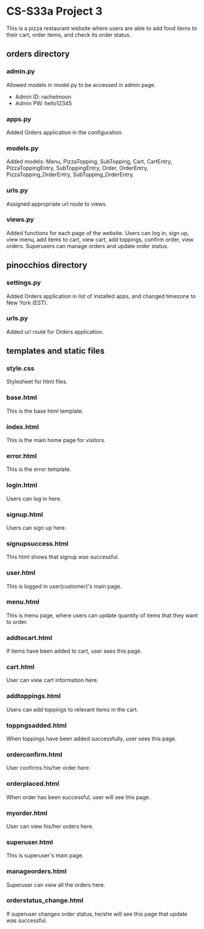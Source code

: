 # CS-S33a Project 3
This is a pizza restaurant website where users are able to add food items to their cart, order items, and check its order status.



## orders directory

### admin.py
Allowed models in model.py to be accessed in admin page.

* Admin ID: rachelmoon
* Admin PW: hello12345


### apps.py
Added Orders application in the configuration.


### models.py
Added models: Menu, PizzaTopping, SubTopping, Cart, CartEntry, PizzaToppingEntry, SubToppingEntry, Order, OrderEntry, PizzaTopping_OrderEntry, SubTopping_OrderEntry.


### urls.py
Assigned appropriate url route to views.


### views.py
Added functions for each page of the website. Users can log in, sign up, view menu, add items to cart, view cart, add toppings, confirm order, view orders. Superusers can manage orders and update order status.


## pinocchios directory

### settings.py
Added Orders application in list of installed apps, and changed timezone to New York (EST).


### urls.py
Added url route for Orders application.


## templates and static files

### style.css
Stylesheet for html files.


### base.html
This is the base html template.


### index.html
This is the main home page for visitors.


### error.html
This is the error template.


### login.html
Users can log in here.


### signup.html
Users can sign up here.

### signupsuccess.html
This html shows that signup was successful.


### user.html
This is logged in user(customer)'s main page.


### menu.html
This is menu page, where users can update quantity of items that they want to order.


### addtocart.html
If items have been added to cart, user sees this page.


### cart.html
User can view cart information here.


### addtoppings.html
Users can add toppings to relevant items in the cart.


### toppngsadded.html
When toppings have been added successfully, user sees this page.


### orderconfirm.html
User confirms his/her order here.


### orderplaced.html
When order has been successful, user will see this page.


### myorder.html
User can view his/her orders here.


### superuser.html
This is superuser's main page.


### manageorders.html
Superuser can view all the orders here.


### orderstatus_change.html
If superuser changes order status, he/she will see this page that update was successful.
